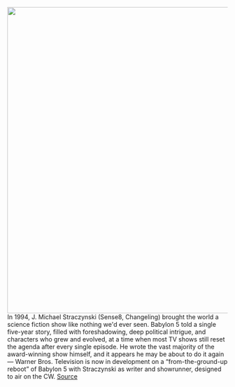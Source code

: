 <img src='https://cdn.vox-cdn.com/thumbor/VBdLmdhJGLJkPCfse2rGAX91AAM=/0x0:1920x1080/1200x800/filters:focal(807x387:1113x693)/cdn.vox-cdn.com/uploads/chorus_image/image/69916699/babylon_5.0.jpg' width='700px' /><br/>
In 1994, J. Michael Straczynski (Sense8, Changeling) brought the world a science fiction show like nothing we'd ever seen. Babylon 5 told a single five-year story, filled with foreshadowing, deep political intrigue, and characters who grew and evolved, at a time when most TV shows still reset the agenda after every single episode. He wrote the vast majority of the award-winning show himself, and it appears he may be about to do it again — Warner Bros. Television is now in development on a “from-the-ground-up reboot” of Babylon 5 with Straczynski as writer and showrunner, designed to air on the CW.
<a href='https://www.theverge.com/2021/9/27/22696836/babylon-5-reboot-j-michael-straczynski-warner-bros-the-cw'> Source <a/>